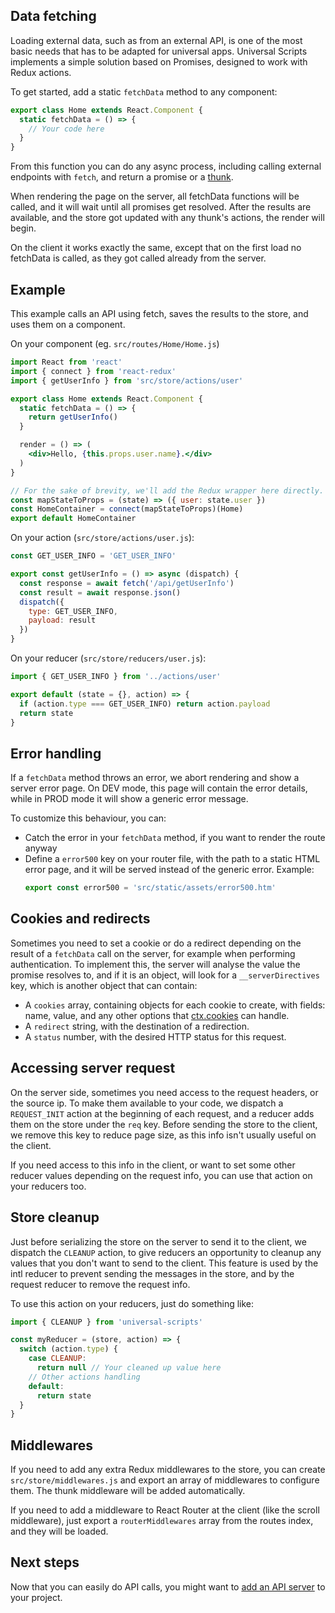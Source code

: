 Data fetching
-------------

Loading external data, such as from an external API, is one of the most basic needs that has to be adapted for universal apps. Universal Scripts implements a simple solution based on Promises, designed to work with Redux actions.

To get started, add a static `fetchData` method to any component:

```javascript
export class Home extends React.Component {
  static fetchData = () => {
    // Your code here
  }
}
```

From this function you can do any async process, including calling external endpoints with `fetch`, and return a promise or a [thunk](https://github.com/gaearon/redux-thunk).

When rendering the page on the server, all fetchData functions will be called, and it will wait until all promises get resolved. After the results are available, and the store got updated with any thunk's actions, the render will begin.

On the client it works exactly the same, except that on the first load no fetchData is called, as they got called already from the server.


Example
-------

This example calls an API using fetch, saves the results to the store, and uses them on a component.

On your component (eg. `src/routes/Home/Home.js`)
```jsx
import React from 'react'
import { connect } from 'react-redux'
import { getUserInfo } from 'src/store/actions/user'

export class Home extends React.Component {
  static fetchData = () => {
    return getUserInfo()
  }

  render = () => (
    <div>Hello, {this.props.user.name}.</div>
  )
}

// For the sake of brevity, we'll add the Redux wrapper here directly.
const mapStateToProps = (state) => ({ user: state.user })
const HomeContainer = connect(mapStateToProps)(Home)
export default HomeContainer
```

On your action (`src/store/actions/user.js`):
```javascript
const GET_USER_INFO = 'GET_USER_INFO'

export const getUserInfo = () => async (dispatch) {
  const response = await fetch('/api/getUserInfo')
  const result = await response.json()
  dispatch({
    type: GET_USER_INFO,
    payload: result
  })
}
```

On your reducer (`src/store/reducers/user.js`):
```javascript
import { GET_USER_INFO } from '../actions/user'

export default (state = {}, action) => {
  if (action.type === GET_USER_INFO) return action.payload
  return state
}
```

Error handling
--------------

If a `fetchData` method throws an error, we abort rendering and show a server error page. On DEV mode, this page will contain the error details, while in PROD mode it will show a generic error message.

To customize this behaviour, you can:
 - Catch the error in your `fetchData` method, if you want to render the route anyway
 - Define a `error500` key on your router file, with the path to a static HTML error page, and it will be served instead of the generic error.
    Example:
    ```javascript
    export const error500 = 'src/static/assets/error500.htm'
    ```



Cookies and redirects
---------------------

Sometimes you need to set a cookie or do a redirect depending on the result of a `fetchData` call on the server, for example when performing authentication. To implement this, the server will analyse the value the promise resolves to, and if it is an object, will look for a `__serverDirectives` key, which is another object that can contain:
 - A `cookies` array, containing objects for each cookie to create, with fields: name, value, and any other options that [ctx.cookies](https://github.com/koajs/koa/blob/master/docs/api/context.md#ctxcookiessetname-value-options) can handle.
 - A `redirect` string, with the destination of a redirection.
 - A `status` number, with the desired HTTP status for this request.


Accessing server request
------------------------

On the server side, sometimes you need access to the request headers, or the source ip. To make them available to your code, we dispatch a `REQUEST_INIT` action at the beginning of each request, and a reducer adds them on the store under the `req` key. Before sending the store to the client, we remove this key to reduce page size, as this info isn't usually useful on the client.

If you need access to this info in the client, or want to set some other reducer values depending on the request info, you can use that action on your reducers too.


Store cleanup
-------------

Just before serializing the store on the server to send it to the client, we dispatch the `CLEANUP` action, to give reducers an opportunity to cleanup any values that you don't want to send to the client. This feature is used by the intl reducer to prevent sending the messages in the store, and by the request reducer to remove the request info.

To use this action on your reducers, just do something like:
```javascript
import { CLEANUP } from 'universal-scripts'

const myReducer = (store, action) => {
  switch (action.type) {
    case CLEANUP:
      return null // Your cleaned up value here
    // Other actions handling
    default:
      return state
  }
}
```


Middlewares
-----------

If you need to add any extra Redux middlewares to the store, you can create `src/store/middlewares.js` and export an array of middlewares to configure them. The thunk middleware will be added automatically.

If you need to add a middleware to React Router at the client (like the scroll middleware), just export a `routerMiddlewares` array from the routes index, and they will be loaded.


Next steps
----------

Now that you can easily do API calls, you might want to [add an API server](api-server) to your project.
